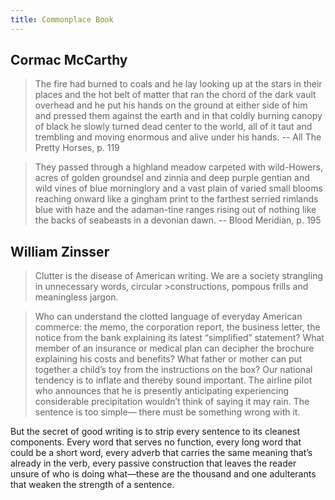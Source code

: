 ```yaml
---
title: Commonplace Book
---
```


## Cormac McCarthy

> The fire had burned to coals and he lay looking up at the stars in their places and the hot belt of matter that ran the chord of the dark vault overhead and he put his hands on the ground at either side of him and pressed them against the earth and in that coldly burning canopy of black he slowly turned dead center to the world, all of it taut and trembling and moving enormous and alive under his hands.
-- All The Pretty Horses, p. 119

> They passed through a highland meadow carpeted with wild-Howers, acres of golden groundsel and zinnia and deep purple gentian and wild vines of blue morninglory and a vast plain of varied small blooms reaching onward like a gingham print to the farthest serried rimlands blue with haze and the adaman-tine ranges rising out of nothing like the backs of seabeasts in a devonian dawn.
-- Blood Meridian, p. 195

## William Zinsser

> Clutter is the disease of American writing. We are a society strangling in unnecessary words, circular >constructions, pompous frills and meaningless jargon.

>Who can understand the clotted language of everyday American commerce:
the memo, the corporation report, the business letter, the notice from the bank
explaining its latest “simplified” statement? What member of an insurance or
medical plan can decipher the brochure explaining his costs and benefits? What
father or mother can put together a child’s toy from the instructions on the box?
Our national tendency is to inflate and thereby sound important. The airline pilot
who announces that he is presently anticipating experiencing considerable
precipitation wouldn’t think of saying it may rain. The sentence is too simple—
there must be something wrong with it.

But the secret of good writing is to strip every sentence to its cleanest
components. Every word that serves no function, every long word that could be
a short word, every adverb that carries the same meaning that’s already in the
verb, every passive construction that leaves the reader unsure of who is doing
what—these are the thousand and one adulterants that weaken the strength of
a sentence.
